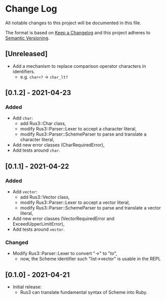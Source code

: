 # Change Log
All notable changes to this project will be documented in this file.

The format is based on [Keep a Changelog](https://keepachangelog.com/)
and this project adheres to [Semantic Versioning](https://semver.org/).

## [Unreleased]
- Add a mechanism to replace comparison operator characters in
  identifiers.
  - e.g. `char<?` -> `char_lt?`

## [0.1.2] - 2021-04-23
### Added
- Add `char`:
  - add Rus3::Char class,
  - modify Rus3::Parser::Lexer to accept a character literal,
  - modify Rus3::Parser::SchemeParser to parse and translate a
    character literal,
- Add new error classes (CharRequiredError),
- Add tests around `char`.

## [0.1.1] - 2021-04-22
### Added
- Add `vector`:
  - add Rus3::Vector class,
  - modify Rus3::Parser::Lexer to accept a vector literal,
  - modify Rus3::Parser::SchemeParser to parse and translate a vector
    literal,
- Add new error classes (VectorRequiredError and ExceedUpperLimitError),
- Add tests around `vector`.

### Changed
- Modify Rus3::Parser::Lexer to convert "->" to "_to_",
  - now, the Scheme identifier such "list->vector" is usable in the
    REPL

## [0.1.0] - 2021-04-21
- Initial release:
  - Rus3 can translate fundamental syntax of Scheme into Ruby.

